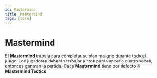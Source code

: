 ```yaml
---
id: Mastermind
title: Mastermind
tags: [core]
---
```


# Mastermind


El **Mastermind** trabaja para completar su plan maligno durante todo el juego.
Los jugadores deberán trabajar juntos para vencerlo cuatro veces, entonces ganaran la partida.
Cada **Mastermind** tiene por defecto 4 **Mastermind Tactics**